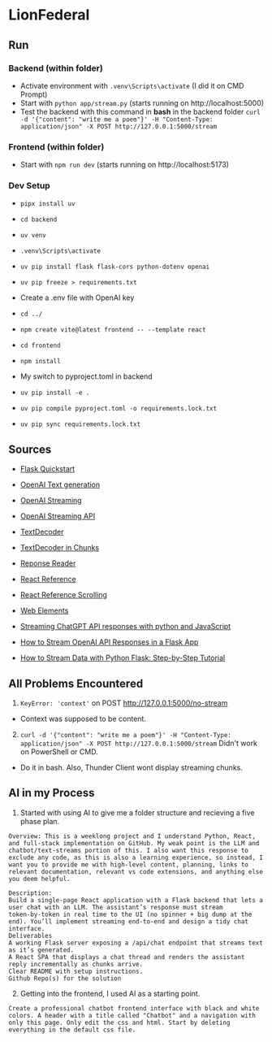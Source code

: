 # LionFederal

## Run

### Backend (within folder)
* Activate environment with ```.venv\Scripts\activate``` (I did it on CMD Prompt)
* Start with ```python app/stream.py``` (starts running on http://localhost:5000)
* Test the backend with this command in **bash** in the backend folder ```curl -d '{"content": "write me a poem"}' -H "Content-Type: application/json" -X POST http://127.0.0.1:5000/stream```

### Frontend (within folder)
* Start with ```npm run dev``` (starts running on http://localhost:5173)

### Dev Setup

* ```pipx install uv```
* ```cd backend```
* ```uv venv```
* ```.venv\Scripts\activate```
* ```uv pip install flask flask-cors python-dotenv openai```
* ```uv pip freeze > requirements.txt```

* Create a .env file with OpenAI key
* ```cd ../```
* ```npm create vite@latest frontend -- --template react```
* ```cd frontend```
* ```npm install```

* My switch to pyproject.toml in backend
* ```uv pip install -e .```
* ```uv pip compile pyproject.toml -o requirements.lock.txt```
* ```uv pip sync requirements.lock.txt```

## Sources

* [Flask Quickstart](https://flask.palletsprojects.com/en/stable/quickstart/)

* [OpenAI Text generation](https://platform.openai.com/docs/guides/text)

* [OpenAI Streaming](https://platform.openai.com/docs/guides/streaming-responses)

* [OpenAI Streaming API](https://platform.openai.com/docs/api-reference/responses-streaming)

* [TextDecoder](https://developer.mozilla.org/en-US/docs/Web/API/TextDecoder)

* [TextDecoder in Chunks](https://developer.mozilla.org/en-US/docs/Web/API/TextDecoder/decode)

* [Reponse Reader](https://developer.mozilla.org/en-US/docs/Web/API/ReadableStream/getReader)

* [React Reference](https://react.dev/reference/react/useRef)

* [React Reference Scrolling](https://react.dev/learn/manipulating-the-dom-with-refs)

* [Web Elements](https://developer.mozilla.org/en-US/docs/Web/API/Element/scrollHeight)

* [Streaming ChatGPT API responses with python and JavaScript](https://dev.to/jethrolarson/streaming-chatgpt-api-responses-with-python-and-javascript-22d0)

* [How to Stream OpenAI API Responses in a Flask App](https://www.youtube.com/watch?v=z6iYcqNECwA)

* [How to Stream Data with Python Flask: Step-by-Step Tutorial](https://www.youtube.com/watch?v=6U6ognrmNsE)


## All Problems Encountered 
1. ```KeyError: 'context'``` on POST http://127.0.0.1:5000/no-stream
- Context was supposed to be content.

2. ```curl -d '{"content": "write me a poem"}' -H "Content-Type: application/json" -X POST http://127.0.0.1:5000/stream```  Didn't work on PowerShell or CMD.
- Do it in bash. Also, Thunder Client wont display streaming chunks.

## AI in my Process

1. Started with using AI to give me a folder structure and recieving a five phase plan.

```
Overview: This is a weeklong project and I understand Python, React, and full-stack implementation on GitHub. My weak point is the LLM and chatbot/text-streams portion of this. I also want this response to exclude any code, as this is also a learning experience, so instead, I want you to provide me with high-level content, planning, links to relevant documentation, relevant vs code extensions, and anything else you deem helpful.

Description:
Build a single‑page React application with a Flask backend that lets a user chat with an LLM. The assistant’s response must stream token‑by‑token in real time to the UI (no spinner + big dump at the end). You’ll implement streaming end‑to‑end and design a tidy chat interface.
Deliverables
A working Flask server exposing a /api/chat endpoint that streams text as it’s generated.
A React SPA that displays a chat thread and renders the assistant reply incrementally as chunks arrive.
Clear README with setup instructions.
Github Repo(s) for the solution
```

2. Getting into the frontend, I used AI as a starting point.

```
Create a professional chatbot frontend interface with black and white colors. A header with a title called "Chatbot" and a navigation with only this page. Only edit the css and html. Start by deleting everything in the default css file.
```